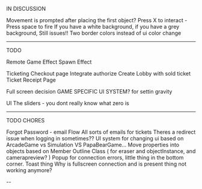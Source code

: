 IN DISCUSSION

Movement is prompted after placing the first object?
Press X to interact - Press space to fire
If you have a white background, if you have a grey background, Still issues!! Two border colors instead of ui color change

--- 
TODO

Remote Game Effect
Spawn Effect

Ticketing
  Checkout page
    Integrate authorize
    Create Lobby with sold ticket
  Ticket Receipt Page

Full screen decision
  GAME SPECIFIC UI SYSTEM? for settin gravity

UI
  The sliders - you dont really know what zero is

---
TODO CHORES

Forgot Password - email Flow
All sorts of emails for tickets
Theres a redirect issue when logging in sometimes??
UI system for changing ui based on ArcadeGame vs Simulation VS PapaBearGame...
Move properties into objects based on Member
Outline Class ( for eraser and objectInstance, and camerapreview? )
Popup for connection errors, little thing in the bottom corner. Toast thing
Why is fullscreen connection and is present thing not working anymore?

--

